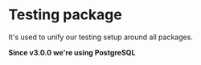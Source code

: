 # Testing package
It's used to unify our testing setup around all packages.

**Since v3.0.0 we're using PostgreSQL**
